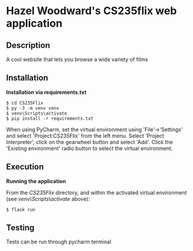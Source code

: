 # Hazel Woodward's CS235flix web application

## Description

A cool website that lets you browse a wide variety of films

## Installation

**Installation via requirements.txt**

```shell
$ cd CS235Flix
$ py -3 -m venv venv
$ venv\Scripts\activate
$ pip install -r requirements.txt
```

When using PyCharm, set the virtual environment using 'File'->'Settings' and select 'Project:CS235Flix' from the left menu. Select 'Project Interpreter', click on the gearwheel button and select 'Add'. Click the 'Existing environment' radio button to select the virtual environment. 

## Execution

**Running the application**

From the *CS235Flix* directory, and within the activated virtual environment (see *venv\Scripts\activate* above):

````shell
$ flask run
````


## Testing

Tests can be run through pycharm terminal

 
